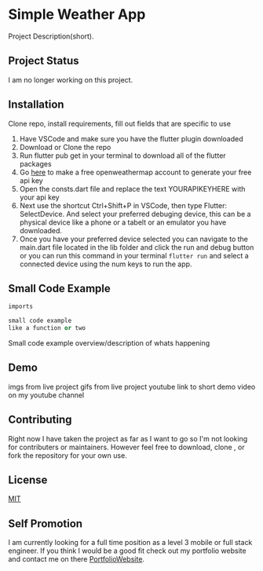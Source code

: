 # Simple Weather App

Project Description(short).

## Project Status

I am no longer working on this project.

## Installation

Clone repo, install requirements, fill out fields that are specific to use
1. Have VSCode and make sure you have the flutter plugin downloaded
2. Download or Clone the repo
3. Run flutter pub get in your terminal to download all of the flutter packages
4. Go [here](https://openweathermap.org/api) to make a free openweathermap account to generate your free api key
5. Open the consts.dart file and replace the text YOURAPIKEYHERE with your api key
6. Next use the shortcut Ctrl+Shift+P in VSCode, then type Flutter: SelectDevice. And select your preferred debuging device, this can be a physical device like a phone or a tabelt or an emulator you have downloaded.
7. Once you have your preferred device selected you can navigate to the main.dart file located in the lib folder and click the run and debug button or you can run this command in your terminal ``` flutter run ``` and select a connected device using the num keys to run the app.

## Small Code Example 

```python
imports 

small code example 
like a function or two 
```
Small code example overview/description of whats happening

## Demo 

imgs from live project 
gifs from live project
youtube link to short demo video on my youtube channel

## Contributing

Right now I have taken the project as far as I want to go so I'm not looking for contributers or maintainers. However feel free to download, clone , or fork the repository for your own use.

## License

[MIT](https://choosealicense.com/licenses/mit/)

## Self Promotion
I am currently looking for a full time position as a level 3 mobile or full stack engineer. If you think I would be a good fit check out my portfolio website and contact me on there [PortfolioWebsite]().